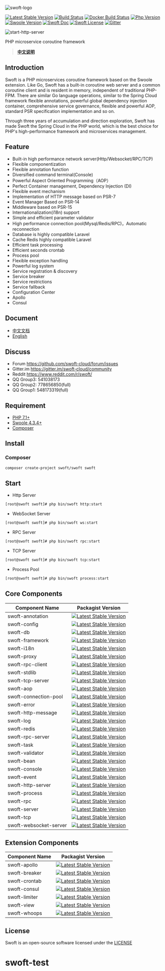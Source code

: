 ![swoft-logo](https://raw.githubusercontent.com/swoft-cloud/swoft/master/public/image/swoft-logo-mdl.png)

[![Latest Stable Version](http://img.shields.io/packagist/v/swoft/swoft.svg)](https://packagist.org/packages/swoft/swoft)
[![Build Status](https://travis-ci.org/swoft-cloud/swoft.svg?branch=master)](https://travis-ci.org/swoft-cloud/swoft)
[![Docker Build Status](https://img.shields.io/docker/build/swoft/alphp.svg)](https://hub.docker.com/r/swoft/swoft/)
[![Php Version](https://img.shields.io/badge/php-%3E=7.1-brightgreen.svg?maxAge=2592000)](https://secure.php.net/)
[![Swoole Version](https://img.shields.io/badge/swoole-%3E=4.4.1-brightgreen.svg?maxAge=2592000)](https://github.com/swoole/swoole-src)
[![Swoft Doc](https://img.shields.io/badge/docs-passing-green.svg?maxAge=2592000)](https://www.swoft.org/docs)
[![Swoft License](https://img.shields.io/hexpm/l/plug.svg?maxAge=2592000)](https://github.com/swoft-cloud/swoft/blob/master/LICENSE)
[![Gitter](https://img.shields.io/gitter/room/swoft-cloud/swoft.svg)](https://gitter.im/swoft-cloud/community)

![start-http-server](https://raw.githubusercontent.com/swoft-cloud/swoft/master/public/image/start-http-server.jpg)

PHP microservice coroutine framework

> **[中文说明](README.zh-CN.md)**

## Introduction

Swoft is a PHP microservices coroutine framework based on the Swoole extension. Like Go, Swoft has a built-in coroutine web server and a common coroutine client and is resident in memory, independent of traditional PHP-FPM. There are similar Go language operations, similar to the Spring Cloud framework flexible annotations, powerful global dependency injection container, comprehensive service governance, flexible and powerful AOP, standard PSR specification implementation and so on.

Through three years of accumulation and direction exploration, Swoft has made Swoft the Spring Cloud in the PHP world, which is the best choice for PHP's high-performance framework and microservices management.

## Feature

- Built-in high performance network server(Http/Websocket/RPC/TCP)
- Flexible componentization
- Flexible annotation function
- Diversified command terminal(Console)
- Powerful Aspect Oriented Programming（AOP）
- Perfect Container management, Dependency Injection (DI)
- Flexible event mechanism
- Implementation of HTTP message based on PSR-7
- Event Manager Based on PSR-14
- Middleware based on PSR-15
- Internationalization(i18n) support
- Simple and efficient parameter validator
- High performance connection pool(Mysql/Redis/RPC)，Automatic reconnection 
- Database is highly compatible Laravel
- Cache Redis highly compatible Laravel
- Efficient task processing
- Efficient seconds crontab
- Process pool
- Flexible exception handling
- Powerful log system
- Service registration & discovery
- Service breaker
- Service restrictions
- Service fallback
- Configuration Center
- Apollo
- Consul

## Document

- [中文文档](https://www.swoft.org/docs)
- [English](http://swoft.io/docs)

## Discuss

- Forum https://github.com/swoft-cloud/forum/issues
- Gitter.im https://gitter.im/swoft-cloud/community
- Reddit https://www.reddit.com/r/swoft/
- QQ Group3: 541038173   
- QQ Group2: 778656850(full)
- QQ Group1: 548173319(full)

## Requirement

- [PHP 7.1+](https://github.com/php/php-src/releases)
- [Swoole 4.3.4+](https://github.com/swoole/swoole-src/releases)
- [Composer](https://getcomposer.org/)

## Install

### Composer

```bash
composer create-project swoft/swoft swoft
```

## Start

- Http Server

```bash
[root@swoft swoft]# php bin/swoft http:start
```

- WebSocket Server

```bash
[root@swoft swoft]# php bin/swoft ws:start
```

- RPC Server

```bash
[root@swoft swoft]# php bin/swoft rpc:start
```

- TCP Server

```bash
[root@swoft swoft]# php bin/swoft tcp:start
```

- Process Pool

```bash
[root@swoft swoft]# php bin/swoft process:start
```

## Core Components

Component Name   | Packagist Version
--------------------|---------------------
swoft-annotation          |   [![Latest Stable Version](http://img.shields.io/packagist/v/swoft/annotation.svg)](https://packagist.org/packages/swoft/annotation)
swoft-config              |   [![Latest Stable Version](http://img.shields.io/packagist/v/swoft/config.svg)](https://packagist.org/packages/swoft/config)
swoft-db                  |   [![Latest Stable Version](http://img.shields.io/packagist/v/swoft/db.svg)](https://packagist.org/packages/swoft/db)
swoft-framework           |   [![Latest Stable Version](http://img.shields.io/packagist/v/swoft/framework.svg)](https://packagist.org/packages/swoft/framework)
swoft-i18n                |   [![Latest Stable Version](http://img.shields.io/packagist/v/swoft/i18n.svg)](https://packagist.org/packages/swoft/i18n)
swoft-proxy               |   [![Latest Stable Version](http://img.shields.io/packagist/v/swoft/proxy.svg)](https://packagist.org/packages/swoft/proxy)
swoft-rpc-client          |   [![Latest Stable Version](http://img.shields.io/packagist/v/swoft/rpc-client.svg)](https://packagist.org/packages/swoft/rpc-client)
swoft-stdlib              |   [![Latest Stable Version](http://img.shields.io/packagist/v/swoft/stdlib.svg)](https://packagist.org/packages/swoft/stdlib)
swoft-tcp-server          |   [![Latest Stable Version](http://img.shields.io/packagist/v/swoft/tcp-server.svg)](https://packagist.org/packages/swoft/tcp-server)
swoft-aop                 |   [![Latest Stable Version](http://img.shields.io/packagist/v/swoft/aop.svg)](https://packagist.org/packages/swoft/aop)
swoft-connection-pool     |   [![Latest Stable Version](http://img.shields.io/packagist/v/swoft/connection-pool.svg)](https://packagist.org/packages/swoft/connection-pool)
swoft-error               |   [![Latest Stable Version](http://img.shields.io/packagist/v/swoft/error.svg)](https://packagist.org/packages/swoft/error)
swoft-http-message        |   [![Latest Stable Version](http://img.shields.io/packagist/v/swoft/http-message.svg)](https://packagist.org/packages/swoft/http-message)
swoft-log                 |   [![Latest Stable Version](http://img.shields.io/packagist/v/swoft/log.svg)](https://packagist.org/packages/swoft/log)
swoft-redis               |   [![Latest Stable Version](http://img.shields.io/packagist/v/swoft/redis.svg)](https://packagist.org/packages/swoft/redis)
swoft-rpc-server          |   [![Latest Stable Version](http://img.shields.io/packagist/v/swoft/rpc-server.svg)](https://packagist.org/packages/swoft/rpc-server)
swoft-task                |   [![Latest Stable Version](http://img.shields.io/packagist/v/swoft/task.svg)](https://packagist.org/packages/swoft/task)
swoft-validator           |   [![Latest Stable Version](http://img.shields.io/packagist/v/swoft/validator.svg)](https://packagist.org/packages/swoft/validator)
swoft-bean                |   [![Latest Stable Version](http://img.shields.io/packagist/v/swoft/bean.svg)](https://packagist.org/packages/swoft/bean)
swoft-console             |   [![Latest Stable Version](http://img.shields.io/packagist/v/swoft/console.svg)](https://packagist.org/packages/swoft/console)
swoft-event               |   [![Latest Stable Version](http://img.shields.io/packagist/v/swoft/event.svg)](https://packagist.org/packages/swoft/event)
swoft-http-server         |   [![Latest Stable Version](http://img.shields.io/packagist/v/swoft/http-server.svg)](https://packagist.org/packages/swoft/http-server)
swoft-process             |   [![Latest Stable Version](http://img.shields.io/packagist/v/swoft/process.svg)](https://packagist.org/packages/swoft/process)
swoft-rpc                 |   [![Latest Stable Version](http://img.shields.io/packagist/v/swoft/rpc.svg)](https://packagist.org/packages/swoft/rpc)
swoft-server              |   [![Latest Stable Version](http://img.shields.io/packagist/v/swoft/server.svg)](https://packagist.org/packages/swoft/server)
swoft-tcp                 |   [![Latest Stable Version](http://img.shields.io/packagist/v/swoft/tcp.svg)](https://packagist.org/packages/swoft/tcp)
swoft-websocket-server    |   [![Latest Stable Version](http://img.shields.io/packagist/v/swoft/websocket-server.svg)](https://packagist.org/packages/swoft/websocket-server)

## Extension Components

Component Name   | Packagist Version
-----------------|---------------------
swoft-apollo  | [![Latest Stable Version](http://img.shields.io/packagist/v/swoft/apollo.svg)](https://packagist.org/packages/swoft/apollo)
swoft-breaker | [![Latest Stable Version](http://img.shields.io/packagist/v/swoft/breaker.svg)](https://packagist.org/packages/swoft/breaker)
swoft-crontab | [![Latest Stable Version](http://img.shields.io/packagist/v/swoft/crontab.svg)](https://packagist.org/packages/swoft/crontab)
swoft-consul  | [![Latest Stable Version](http://img.shields.io/packagist/v/swoft/consul.svg)](https://packagist.org/packages/swoft/consul)
swoft-limiter | [![Latest Stable Version](http://img.shields.io/packagist/v/swoft/limiter.svg)](https://packagist.org/packages/swoft/limiter)
swoft-view    | [![Latest Stable Version](http://img.shields.io/packagist/v/swoft/view.svg)](https://packagist.org/packages/swoft/view)
swoft-whoops  | [![Latest Stable Version](http://img.shields.io/packagist/v/swoft/whoops.svg)](https://packagist.org/packages/swoft/whoops)

## License

Swoft is an open-source software licensed under the [LICENSE](LICENSE)
# swoft-test
